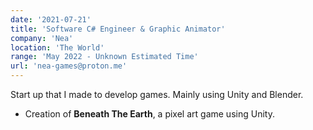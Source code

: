 ```yaml
---
date: '2021-07-21'
title: 'Software C# Engineer & Graphic Animator'
company: 'Nea'
location: 'The World'
range: 'May 2022 - Unknown Estimated Time'
url: 'nea-games@proton.me'
---
```


Start up that I made to develop games. Mainly using Unity and Blender.

- Creation of **Beneath The Earth**, a pixel art game using Unity.
